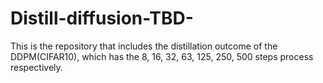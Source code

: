 # Distill-diffusion-TBD-
This is the repository that includes the distillation outcome of the DDPM(CIFAR10), which has the 8, 16, 32, 63, 125, 250, 500 steps process respectively.
